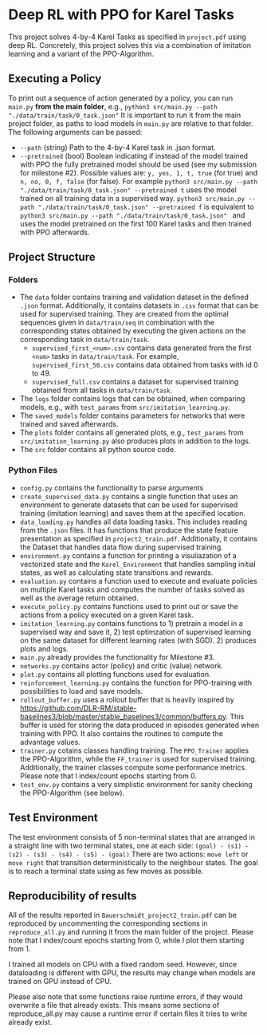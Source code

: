 # Deep RL with PPO for Karel Tasks

This project solves 4-by-4 Karel Tasks as specified in `project.pdf` using deep RL.
Concretely, this project solves this via a combination of imitation learning and a variant of the PPO-Algorithm.

## Executing a Policy
To print out a sequence of action generated by a policy, you can run `main.py` **from the main folder**, e.g., `python3 src/main.py --path "./data/train/task/0_task.json"`
It is important to run it from the main project folder, as paths to load models in `main.py` are relative to that folder.
The following arguments can be passed:
- `--path` (string) Path to the 4-by-4 Karel task in .json format.
- `--pretrained` (bool) Boolean indicating if instead of the model trained with PPO the fully pretrained model should be used (see my submission for milestone #2). Possible values are: `y, yes, 1, t, true` (for true) and `n, no, 0, f, false` (for false). For example `python3 src/main.py --path "./data/train/task/0_task.json" --pretrained t` uses the model trained on all training data in a supervised way. `python3 src/main.py --path "./data/train/task/0_task.json" --pretrained f` is equivalent to `python3 src/main.py --path "./data/train/task/0_task.json" ` and uses the model pretrained on the first 100 Karel tasks and then trained with PPO afterwards.

## Project Structure

### Folders
- The `data` folder contains training and validation dataset in the defined `.json` format. Additionally, it contains datasets in `.csv` format that can be used for supervised training. They are created from the optimal sequences given in `data/train/seq` in combination with the corresponding states obtained by executing the given actions on the corresponding task in `data/train/task`.
  - `supervised_first_<num>.csv` contains data generated from the first `<num>` tasks in `data/train/task`. For example, `supervised_first_50.csv` contains data obtained from tasks with id 0 to 49.
  - `supervised_full.csv` contains a dataset for supervised training obtained from all tasks in `data/train/task`.
- The `logs` folder contains logs that can be obtained, when comparing models, e.g., with `test_params` from `src/imitation_learning.py`.
- The `saved_models` folder contains parameters for networks that were trained and saved afterwards.
- The `plots` folder contains all generated plots, e.g., `test_params` from `src/imitation_learning.py` also produces plots in addition to the logs.
- The `src` folder contains all python source code.

### Python Files
- `config.py` contains the functionality to parse arguments
- `create_supervised_data.py` contains a single function that uses an environment to generate datasets that can be used for supervised training (imitation learning) and saves them at the specified location.
- `data_loading.py` handles all data loading tasks. This includes reading from the `.json` files. It has functions that produce the state feature presentation as specified in `project2_train.pdf`. Additionally, it contains the Dataset that handles data flow during supervised training.
- `environment.py` contains a function for printing a visuliazation of a vectorized state and the `Karel_Environment` that handles sampling initial states, as well as calculating state transitions and rewards.
- `evaluation.py` contains a function used to execute and evaluate policies on multiple Karel tasks and computes the number of tasks solved as well as the average return obtained.
- `execute_policy.py` contains functions used to print out or save the actions from a policy executed on a given Karel task.
- `imitation_learning.py` contains functions to 1) pretrain a model in a supervised way and save it, 2) test optimzation of supervised learning on the same dataset for different learning rates (with SGD). 2) produces plots and logs.
- `main.py` already provides the functionality for Milestone #3.
- `networks.py` contains actor (policy) and critic (value) network.
- `plot.py` contains all plotting functions used for evaluation.
- `reinforcement_learning.py` contains the function for PPO-training with possibilities to load and save models.
- `rollout_buffer.py` uses a rollout buffer that is heavily inspired by https://github.com/DLR-RM/stable-baselines3/blob/master/stable_baselines3/common/buffers.py. This buffer is used for storing the data produced in episodes generated when training with PPO. It also contains the routines to compute the advantage values.
- `trainer.py` cotains classes handling training. The `PPO_Trainer` applies the PPO-Algorithm, while the `FF_trainer` is used for supervised training. Additionally, the trainer classes compute some performance metrics. Please note that I index/count epochs starting from 0.
- `test_env.py` contains a very simplistic environment for sanity checking the PPO-Algorithm (see below). 

## Test Environment
The test environment consists of 5 non-terminal states that are arranged in a straight line with two terminal states, one at each side: `(goal) - (s1) - (s2) - (s3) - (s4) - (s5) - (goal)`
There are two actions: `move left` or `move right` that transition deterministically to the neighbour states. The goal is to reach a terminal state using as few moves as possible.

## Reproducibility of results
All of the results reported in `Bauerschmidt_project2_train.pdf` can be reproduced by uncommenting the corresponding sections in `reproduce_all.py` and running it from the main folder of the project.
Please note that I index/count epochs starting from 0, while I plot them starting from 1.

I trained all models on CPU with a fixed random seed. However, since dataloading is different with GPU, the results may change when models are trained on GPU instead of CPU.

Please also note that some functions raise runtime errors, if they would overwrite a file that already exists. This means some sections of reproduce_all.py may cause a runtime error if certain files it tries to write already exist.

